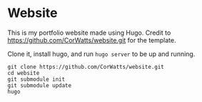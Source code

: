 Website
========

This is my portfolio website made using Hugo. Credit to https://github.com/CorWatts/website.git
for the template.

Clone it, install hugo, and run `hugo server` to be up and running.

```
git clone https://github.com/CorWatts/website.git
cd website
git submodule init
git submodule update
hugo
```
